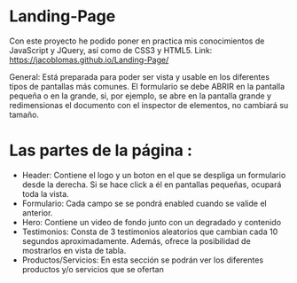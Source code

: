 # Landing-Page
Con este proyecto he podido poner en practica mis conocimientos de JavaScript y JQuery, así como de CSS3 y HTML5.
Link: https://jacoblomas.github.io/Landing-Page/

General:
Está preparada para poder ser vista y usable en los diferentes tipos de pantallas más comunes.
El formulario se debe ABRIR en la pantalla pequeña o en la grande, si, por ejemplo, se abre en la pantalla grande y redimensionas el documento con el inspector de elementos, no cambiará su tamaño.


# Las partes de la página :
 - Header: Contiene el logo y un boton en el que se despliga un formulario desde la derecha. Si se hace click a él en pantallas pequeñas, ocupará toda la vista.
  - Formulario: Cada campo se se pondrá enabled cuando se valide el anterior.
 - Hero: Contiene un video de fondo junto con un degradado y contenido
 - Testimonios: Consta de 3 testimonios aleatorios que cambian cada 10 segundos aproximadamente. Además, ofrece la posibilidad de mostrarlos en vista de tabla.
 - Productos/Servicios: En esta sección se podrán ver los diferentes productos y/o servicios que se ofertan

